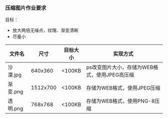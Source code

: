 ### 压缩图片作业要求

目标：
* 放大两倍无噪点，纹理、渐变清晰
* 尽量小

| 文件名 | 尺寸 | 目标大小 | 实现方式 | 
|  ---- | ---- | ---- | --- | 
| 沙漠.jpg | 640x360 | <100KB | ps改变图片大小，存储为WEB格式，使用JPEG高压缩 |
| 渐变.png | 1512x700 | <100KB | 存储为WEB格式，使用JPEG压缩 | 
| 透明.png | 768x768 | <100KB | 存储为WEB格式，使用PNG-8压缩 | 
